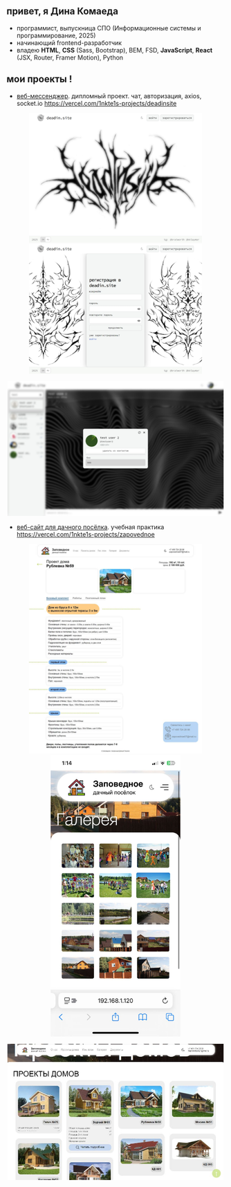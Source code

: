 ## привет, я Дина Комаеда 

- программист, выпускница СПО (Информационные системы и программирование, 2025)
- начинающий frontend-разработчик
- владею **HTML**, **CSS** (Sass, Bootstrap), BEM, FSD, **JavaScript**, **React** (JSX, Router, Framer Motion), Python

## мои проекты ! 

- [веб-мессенджер](https://github.com/2klaymor/web-messenger). дипломный проект. чат, авторизация, axios, socket.io
https://vercel.com/1nkte1s-projects/deadinsite

<p align="center">
  <img src="./assets/start.jpeg" width="400"/>
  <img src="./assets/signup.jpeg" width="400"/>
</p>
<p align="center">
  <img src="./assets/modal.jpeg" width="500"/>
</p>


- [веб-сайт для дачного посёлка](https://github.com/Kristina-112/Website_selo). учебная практика
https://vercel.com/1nkte1s-projects/zapovednoe

<p align="center">
  <img src="./assets/description.jpg" width="400"/>
  <img src="./assets/gallery.jpg" width="300"/>
</p>
<p align="center">
    <img src="./assets/houses.jpg" width="500"/>
</p>

